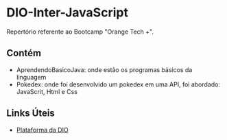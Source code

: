 # DIO-Inter-JavaScript
Repertório referente ao Bootcamp "Orange Tech +". 

## Contém 
 - AprendendoBasicoJava: onde estão os programas básicos da linguagem
 - Pokedex: onde foi desenvolvido um pokedex em uma API, foi abordado: JavaScrit, Html e Css

## Links Úteis 
 - [Plataforma da DIO](https://web.dio.me)
